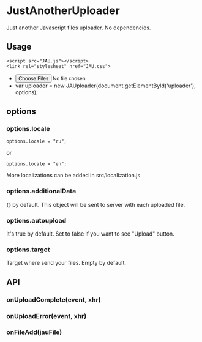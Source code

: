 # JustAnotherUploader
Just another Javascript files uploader. No dependencies.
## Usage
    <script src="JAU.js"></script>
    <link rel="stylesheet" href="JAU.css">
-
    <input type="file" id="uploader" multiple name="files">
-
    var uploader = new JAUploader(document.getElementById('uploader'), options);
    
## options
### options.locale
    options.locale = "ru";
or

    options.locale = "en";
    
More localizations can be added in src/localization.js

### options.additionalData
{} by default. This object will be sent to server with each uploaded file.

### options.autoupload
It's true by default. Set to false if you want to see "Upload" button.

### options.target
Target where send your files. Empty by default.

## API

### onUploadComplete(event, xhr)
### onUploadError(event, xhr)
### onFileAdd(jauFile)
